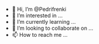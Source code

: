 - 👋 Hi, I’m @Pedrifrenki
- 👀 I’m interested in ...
- 🌱 I’m currently learning ...
- 💞️ I’m looking to collaborate on ...
- 📫 How to reach me ...

<!---
Pedrifrenki/Pedrifrenki is a ✨ special ✨ repository because its `README.md` (this file) appears on your GitHub profile.
You can click the Preview link to take a look at your changes.
--->
